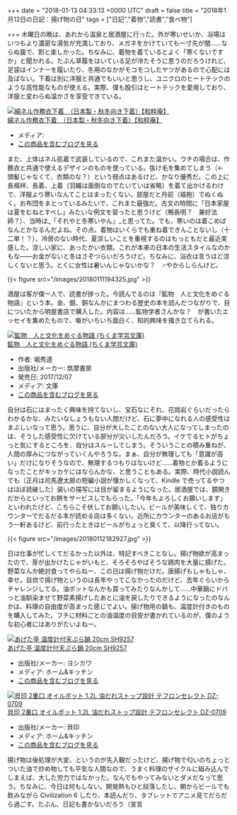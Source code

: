 
+++
date = "2018-01-13 04:33:13 +0000 UTC"
draft = false
title = "2018年1月12日の日記：揚げ物の日"
tags = ["日記","着物","読書","食べ物"]

+++
木曜日の晩は、あれから温泉と居酒屋に行った。外が寒いせいか、浴場はいつもより濃密な湯気が充満しており、メガネをかけていても一寸先が闇……ならぬ靄で、割と楽しかった。ちなみに、着物を着ているとよく「寒くないですか」と聞かれる。たぶん草履をはいている足が冷たそうに思うのだろうけれど、足袋はインナーを履いたり、冬用のなかがモコモコしたヤツがあるので心配には及ばない。下着は別に洋服と共通でもいいと思うし、ユニクロのヒートテックのような高性能なものが使える。実際、僕も股引はヒートテックを愛用しており、洋服と変わらぬ温かさを享受できている。<div class="hatena-asin-detail"><a href="http://www.amazon.co.jp/exec/obidos/ASIN/B00CBS23C2/bestylesnet-22/"><img src="https://images-fe.ssl-images-amazon.com/images/I/215erqfETsL._SL160_.jpg" class="hatena-asin-detail-image" alt="綿ネル作務衣下着　（日本製・秋冬向き下着）【和粋庵】" title="綿ネル作務衣下着　（日本製・秋冬向き下着）【和粋庵】"/></a><div class="hatena-asin-detail-info"><a href="http://www.amazon.co.jp/exec/obidos/ASIN/B00CBS23C2/bestylesnet-22/">綿ネル作務衣下着　（日本製・秋冬向き下着）【和粋庵】</a><ul><li><span class="hatena-asin-detail-label">メディア:</span> </li><li><a href="http://d.hatena.ne.jp/asin/B00CBS23C2/bestylesnet-22" target="_blank">この商品を含むブログを見る</a></li></ul></div><div class="hatena-asin-detail-foot"></div></div>また、上体はネル肌着で武装しているので、これまた温かい。ウチの場合は、作務衣と共通で使えるデザインのものを使っている。抜け毛を集めてしまう（← 頭髪じゃなくて、衣類のな？）という弱点はあるけど、かなり優秀だ。この上に長襦袢、長着、上着（羽織は面倒なのでたいていは省略）を着て出かけるわけで、洋服より寒いなんてことはまったくない。部屋だと丹前（褞袍）でぬくぬく。お布団をまとっているみたいで、これまた最強だ。古文の時間に「日本家屋は夏をむねとすべし」みたいな例文を習ったと思うけど（鴨長明？　兼好法師？）、当時は_「それやと冬寒いやん」_と思ってた。でも、寒いのは着こめばなんとかなるんだよね。その点、着物はいくらでも重ね着できんことないし（十二単！？）、冷房のない時代、夏涼しいことを重視するのはもっともだと最近実感した。涼しい家に、あったかい衣類。これが本来の日本の生活スタイルなのかもな――お金がないと冬はさぞつらいだろうけど。ちなみに、浴衣は言うほど涼しくないと思う。とくに女性は暑いんじゃないかな？　♂やからしらんけど。

{{< figure src="/images/20180111194325.jpg"  >}}

酒屋は客が僕一人で、読書が捗った。今読んでるのは『鉱物　人と文化をめぐる物語』という本。金、銀、銅なんかにまつわる歴史の本を読んだつながりで、目についたから明屋書店で購入した。内容は……鉱物学者さんかな？　が書いたエッセイを集めたもので、噺がいちいち面白く、知的興味を掻き立てられる。<div class="hatena-asin-detail"><a href="http://www.amazon.co.jp/exec/obidos/ASIN/4480098356/bestylesnet-22/"><img src="https://images-fe.ssl-images-amazon.com/images/I/51vLslR8zdL._SL160_.jpg" class="hatena-asin-detail-image" alt="鉱物　人と文化をめぐる物語 (ちくま学芸文庫)" title="鉱物　人と文化をめぐる物語 (ちくま学芸文庫)"/></a><div class="hatena-asin-detail-info"><a href="http://www.amazon.co.jp/exec/obidos/ASIN/4480098356/bestylesnet-22/">鉱物　人と文化をめぐる物語 (ちくま学芸文庫)</a><ul><li><span class="hatena-asin-detail-label">作者:</span> 堀秀道</li><li><span class="hatena-asin-detail-label">出版社/メーカー:</span> 筑摩書房</li><li><span class="hatena-asin-detail-label">発売日:</span> 2017/12/07</li><li><span class="hatena-asin-detail-label">メディア:</span> 文庫</li><li><a href="http://d.hatena.ne.jp/asin/4480098356/bestylesnet-22" target="_blank">この商品を含むブログを見る</a></li></ul></div><div class="hatena-asin-detail-foot"></div></div>自分は石にはまったく興味を持てないし、宝石なにそれ、花崗岩ぐらいだったらわかるかな、みたいなしょうもない人間だけど、石に夢中になれる人の感受性はまぶしいなって思う。思うに、自分が大したことのない大人になってしまったのは、そうした感受性に欠けている部分が災いしたんだろう。イケてるヒトがちょっと気にするところを、自分はスルーしてしまう。そういうことの積み重ねが、人間の厚みにつながっていくんやろうな。まぁ、自分が無理しても「意識が高い」だけになりそうなので、無理するつもりはないけど……着物とか着るようになったことがキッカケにはならんかな、と思うこともある。実際、時代小説読んでも（正月は司馬遼太郎の短編小説が懐かしくなって、Kindle で売ってるやつはほぼ読破した）装いの描写には目が留まるようになった。居酒屋では、鏡開きだからといってお餅をサービスしてもらった。「今年もよろしくお願いします」といわれたけど、こちらこそ伏してお願いしたい。ビールが美味しくて、独りカウンターでだるだる本が読める店は多くない。近所にカウンターのあるお店がもう一軒あるけど、前行ったときはビールがちょっと臭くて、以降行ってない。

{{< figure src="/images/20180112182927.jpg"  >}}

日は仕事が忙しくてだるかった以外は、特記すべきことなし。揚げ物欲が高まったので、芽が出かけたじゃがいもと、そろそろやばそうな鶏肉を大量に揚げた。野菜なんか絶対食ってやらねー、この日は揚げ物だけだ。唐揚げもしゃもしゃ、幸せ。自炊で揚げ物というのは長年やってこなかったのだけど、去年ぐらいからチャレンジしてる。油ポットなんかも買ってみたりなんかして……中華鍋にドバっと油馴染ませて野菜素揚げしたあとに油を戻したりできるようになったのなんかは、料理の自由度が高まった感じでよい。揚げ物用の鍋も、温度計付きのものを購入してみた。フチに材料ごとの油温度の目安が書かれているのが、僕のような初心者にはありがたいよねー。<div class="hatena-asin-detail"><a href="http://www.amazon.co.jp/exec/obidos/ASIN/B002DWA3GY/bestylesnet-22/"><img src="https://images-fe.ssl-images-amazon.com/images/I/41iV4PVTy0L._SL160_.jpg" class="hatena-asin-detail-image" alt="あげた亭 温度計付天ぷら鍋 20cm SH9257" title="あげた亭 温度計付天ぷら鍋 20cm SH9257"/></a><div class="hatena-asin-detail-info"><a href="http://www.amazon.co.jp/exec/obidos/ASIN/B002DWA3GY/bestylesnet-22/">あげた亭 温度計付天ぷら鍋 20cm SH9257</a><ul><li><span class="hatena-asin-detail-label">出版社/メーカー:</span> ヨシカワ</li><li><span class="hatena-asin-detail-label">メディア:</span> ホーム&amp;キッチン</li><li><a href="http://d.hatena.ne.jp/asin/B002DWA3GY/bestylesnet-22" target="_blank">この商品を含むブログを見る</a></li></ul></div><div class="hatena-asin-detail-foot"></div></div><div class="hatena-asin-detail"><a href="http://www.amazon.co.jp/exec/obidos/ASIN/B002GKB4N4/bestylesnet-22/"><img src="https://images-fe.ssl-images-amazon.com/images/I/41%2BOv-b-fmL._SL160_.jpg" class="hatena-asin-detail-image" alt="貝印 2重口 オイルポット 1.2L 油だれストップ設計 テフロンセレクト DZ-0709" title="貝印 2重口 オイルポット 1.2L 油だれストップ設計 テフロンセレクト DZ-0709"/></a><div class="hatena-asin-detail-info"><a href="http://www.amazon.co.jp/exec/obidos/ASIN/B002GKB4N4/bestylesnet-22/">貝印 2重口 オイルポット 1.2L 油だれストップ設計 テフロンセレクト DZ-0709</a><ul><li><span class="hatena-asin-detail-label">出版社/メーカー:</span> 貝印</li><li><span class="hatena-asin-detail-label">メディア:</span> ホーム&amp;キッチン</li><li><a href="http://d.hatena.ne.jp/asin/B002GKB4N4/bestylesnet-22" target="_blank">この商品を含むブログを見る</a></li></ul></div><div class="hatena-asin-detail-foot"></div></div>揚げ物は後処理が大変、というのが先入観だったけど、揚げ物で匂いのちょっとついた油で炒め物しても平気な人間なので、うまく料理のサイクルに組み込んでしまえば、大した労力ではなかった。なんでもやってみないとダメだなって思う。ちなみに、今日は何もしない。開発熱もひと段落したし、朝からビールでも飲みながら Civilization 6 したり、本読んだり、タブレットでアニメ見てだらだら過ごす。たぶん、日記も書かないだろう（宣言


